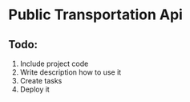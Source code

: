 # Public Transportation Api

## Todo:
1. Include project code
1. Write description how to use it
1. Create tasks
1. Deploy it
